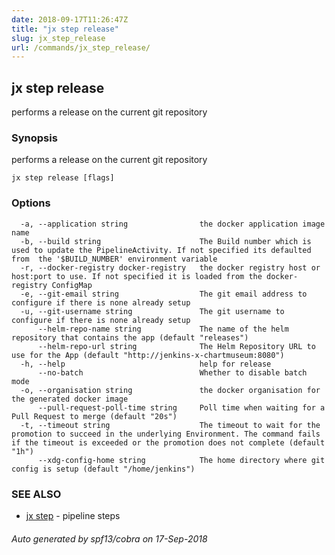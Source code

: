 ```yaml
---
date: 2018-09-17T11:26:47Z
title: "jx step release"
slug: jx_step_release
url: /commands/jx_step_release/
---
```

## jx step release

performs a release on the current git repository

### Synopsis

performs a release on the current git repository

```
jx step release [flags]
```

### Options

```
  -a, --application string                the docker application image name
  -b, --build string                      The Build number which is used to update the PipelineActivity. If not specified its defaulted from  the '$BUILD_NUMBER' environment variable
  -r, --docker-registry docker-registry   the docker registry host or host:port to use. If not specified it is loaded from the docker-registry ConfigMap
  -e, --git-email string                  The git email address to configure if there is none already setup
  -u, --git-username string               The git username to configure if there is none already setup
      --helm-repo-name string             The name of the helm repository that contains the app (default "releases")
      --helm-repo-url string              The Helm Repository URL to use for the App (default "http://jenkins-x-chartmuseum:8080")
  -h, --help                              help for release
      --no-batch                          Whether to disable batch mode
  -o, --organisation string               the docker organisation for the generated docker image
      --pull-request-poll-time string     Poll time when waiting for a Pull Request to merge (default "20s")
  -t, --timeout string                    The timeout to wait for the promotion to succeed in the underlying Environment. The command fails if the timeout is exceeded or the promotion does not complete (default "1h")
      --xdg-config-home string            The home directory where git config is setup (default "/home/jenkins")
```

### SEE ALSO

* [jx step](/commands/jx_step/)	 - pipeline steps

###### Auto generated by spf13/cobra on 17-Sep-2018
